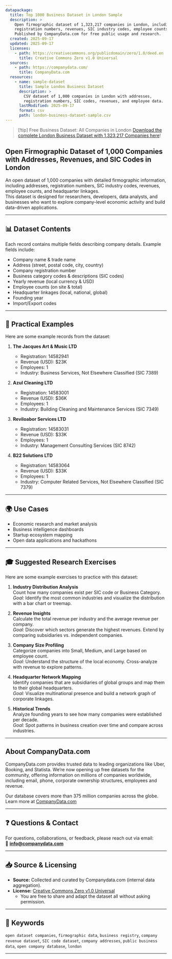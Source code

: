 ```yaml
---
datapackage:
  title: Top 1000 Business Dataset in London Sample
  description: >
    Open firmographic dataset of 1,323,217 companies in London, including addresses, 
    registration numbers, revenues, SIC industry codes, employee counts, and headquarter linkages. 
    Published by CompanyData.com for free public usage and research.
  created: 2025-09-17
  updated: 2025-09-17
  licenses:
    - path: https://creativecommons.org/publicdomain/zero/1.0/deed.en
      title: Creative Commons Zero v1.0 Universal
  sources:
    - path: https://companydata.com/
      title: CompanyData.com
  resources:
    - name: sample-dataset
      title: Sample London Business Dataset
      description: >
        CSV dataset of 1,000 companies in London with addresses, 
        registration numbers, SIC codes, revenues, and employee data.
      lastModified: 2025-09-17
      format: csv
      path: london-business-dataset-sample.csv
---
```


> [!tip] Free Business Dataset: All Companies in London
> [Download the complete London Business Dataset with 1,323,217 Companies here](https://companydata.com/wp-content/uploads/datasets/london-business-dataset.csv.zip)!

## Open Firmographic Dataset of 1,000 Companies with Addresses, Revenues, and SIC Codes in London

An open dataset of 1,000 companies with detailed firmographic information, including addresses, registration numbers, SIC industry codes, revenues, employee counts, and headquarter linkages.  
This dataset is designed for researchers, developers, data analysts, and businesses who want to explore company-level economic activity and build data-driven applications.

---

## 📊 Dataset Contents

Each record contains multiple fields describing company details. Example fields include:

- Company name & trade name  
- Address (street, postal code, city, country)  
- Company registration number  
- Business category codes & descriptions (SIC codes)  
- Yearly revenue (local currency & USD)  
- Employee counts (on site & total)  
- Headquarter linkages (local, national, global)  
- Founding year  
- Import/Export codes  

---

## 🔎 Practical Examples

Here are some example records from the dataset:

1. **The Jacques Art & Music LTD**  
   - Registration: 14582941  
   - Revenue (USD): $23K  
   - Employees: 1  
   - Industry: Business Services, Not Elsewhere Classified (SIC 7389)  

2. **Azul Cleaning LTD**  
   - Registration: 14583001  
   - Revenue (USD): $36K  
   - Employees: 1  
   - Industry: Building Cleaning and Maintenance Services (SIC 7349)  

3. **Reviloabor Services LTD**  
   - Registration: 14583031  
   - Revenue (USD): $33K  
   - Employees: 1  
   - Industry: Management Consulting Services (SIC 8742)  

4. **B22 Solutions LTD**  
   - Registration: 14583064  
   - Revenue (USD): $33K  
   - Employees: 1  
   - Industry: Computer Related Services, Not Elsewhere Classified (SIC 7379)  


---

## 🌍 Use Cases
- Economic research and market analysis  
- Business intelligence dashboards  
- Startup ecosystem mapping  
- Open data applications and hackathons  

---

## 🎓 Suggested Research Exercises

Here are some example exercises to practice with this dataset:

1. **Industry Distribution Analysis**  
   Count how many companies exist per SIC code or Business Category.  
   *Goal:* Identify the most common industries and visualize the distribution with a bar chart or treemap.

2. **Revenue Insights**  
   Calculate the total revenue per industry and the average revenue per company.  
   *Goal:* Discover which sectors generate the highest revenues. Extend by comparing subsidiaries vs. independent companies.

3. **Company Size Profiling**  
   Categorize companies into Small, Medium, and Large based on employee count.  
   *Goal:* Understand the structure of the local economy. Cross-analyze with revenue to explore patterns.

4. **Headquarter Network Mapping**  
   Identify companies that are subsidiaries of global groups and map them to their global headquarters.  
   *Goal:* Visualize multinational presence and build a network graph of corporate linkages.

5. **Historical Trends**  
   Analyze founding years to see how many companies were established per decade.  
   *Goal:* Spot patterns in business creation over time and compare across industries.

---

## About CompanyData.com

CompanyData.com provides trusted data to leading organizations like Uber, Booking, and Statista. We’re now opening up free datasets for the community, offering information on millions of companies worldwide, including email, phone, corporate ownership structures, employees and revenue.

Our database covers more than 375 million companies across the globe.
Learn more at [CompanyData.com](https://companydata.com)

---

## ❓ Questions & Contact
For questions, collaborations, or feedback, please reach out via email:  
📧 **info@companydata.com**

---

## 📥 Source & Licensing

- **Source:** Collected and curated by Companydata.com (internal data aggregation).  
- **License:** [Creative Commons Zero v1.0 Universal](https://creativecommons.org/publicdomain/zero/1.0/deed.en)  
  - You are free to share and adapt the dataset all without asking permission.

---

## 🔑 Keywords
`open dataset companies`, `firmographic data`, `business registry`, `company revenue dataset`, `SIC code dataset`, `company addresses`, `public business data`, `open company database`, `london`

---

